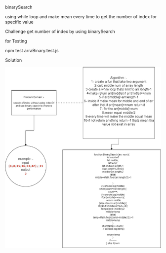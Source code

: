 binarySearch 

using while loop and make mean every time to get the number of index for specific value


Challenge
get number of index by using binarySearch 

for Testing 

npm test arraBinary.test.js

Solution

![binary](../../assets/code3.png)
